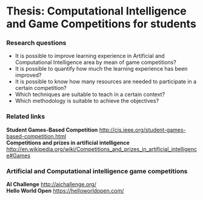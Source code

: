 Thesis: Computational Intelligence and Game Competitions for students
======

<h3>Research questions</h3>

<ul>
<li>It is possible to improve learning experience in Artificial and Computational Intelligence area by mean of game competitions?</li>

<li>It is possible to quantify how much the learning experience has been improved?</li>

<li>It is possible to know how many resources are needed to participate in a certain competition?</li>

<li>Which techniques are suitable to teach in a certain context?</li>

<li>Which methodology is suitable to achieve the objectives?</li>
</ul>

<h3>Related links</h3>

<b>Student Games-Based Competition</b>
http://cis.ieee.org/student-games-based-competition.html<br>
<b>Competitions and prizes in artificial intelligence</b>
http://en.wikipedia.org/wiki/Competitions_and_prizes_in_artificial_intelligence#Games


<h3>Artificial and Computational intelligence game competitions</h3>

<b>AI Challenge</b> http://aichallenge.org/<br>
<b>Hello World Open</b> https://helloworldopen.com/<br>

